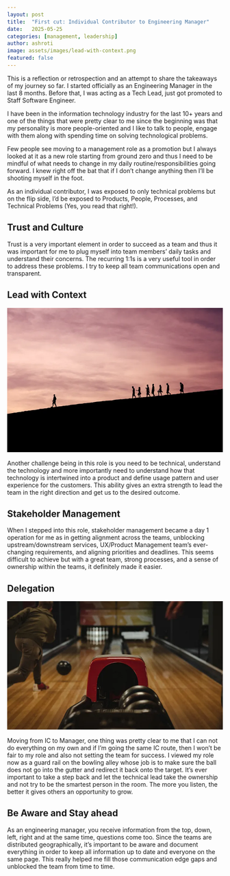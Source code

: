 ```yaml
---
layout: post
title:  "First cut: Individual Contributor to Engineering Manager"
date:   2025-05-25
categories: [management, leadership]
author: ashroti
image: assets/images/lead-with-context.png
featured: false
---
```


This is a reflection or retrospection and an attempt to share the takeaways of my journey so far. I started officially as an Engineering Manager in the last 8 months. Before that, I was acting as a Tech Lead, just got promoted to Staff Software Engineer.

I have been in the information technology industry for the last 10+ years and one of the things that were pretty clear to me since the beginning was that my personality is more people-oriented and I like to talk to people, engage with them along with spending time on solving technological problems.

Few people see moving to a management role as a promotion but I always looked at it as a new role starting from ground zero and thus I need to be mindful of what needs to change in my daily routine/responsibilities going forward. I knew right off the bat that if I don’t change anything then I’ll be shooting myself in the foot.

As an individual contributor, I was exposed to only technical problems but on the flip side, I’d be exposed to Products, People, Processes, and Technical Problems (Yes, you read that right!).

## Trust and Culture
Trust is a very important element in order to succeed as a team and thus it was important for me to plug myself into team members’ daily tasks and understand their concerns. The recurring 1:1s is a very useful tool in order to address these problems. I try to keep all team communications open and transparent.

## Lead with Context
![Lead With Context](../assets/images/lead-with-context.png "Lead With Context")

Another challenge being in this role is you need to be technical, understand the technology and more importantly need to understand how that technology is intertwined into a product and define usage pattern and user experience for the customers. This ability gives an extra strength to lead the team in the right direction and get us to the desired outcome.

## Stakeholder Management
When I stepped into this role, stakeholder management became a day 1 operation for me as in getting alignment across the teams, unblocking upstream/downstream services, UX/Product Management team’s ever-changing requirements, and aligning priorities and deadlines. This seems difficult to achieve but with a great team, strong processes, and a sense of ownership within the teams, it definitely made it easier.

## Delegation
![Delegation](../assets/images/delegation.png "Delegation")

Moving from IC to Manager, one thing was pretty clear to me that I can not do everything on my own and if I’m going the same IC route, then I won’t be fair to my role and also not setting the team for success. I viewed my role now as a guard rail on the bowling alley whose job is to make sure the ball does not go into the gutter and redirect it back onto the target. It’s ever important to take a step back and let the technical lead take the ownership and not try to be the smartest person in the room. The more you listen, the better it gives others an opportunity to grow.

## Be Aware and Stay ahead
As an engineering manager, you receive information from the top, down, left, right and at the same time, questions come too. Since the teams are distributed geographically, it’s important to be aware and document everything in order to keep all information up to date and everyone on the same page. This really helped me fill those communication edge gaps and unblocked the team from time to time.